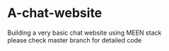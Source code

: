 # A-chat-website
Building a very basic chat website using MEEN stack<br>
please check master branch for detailed code
